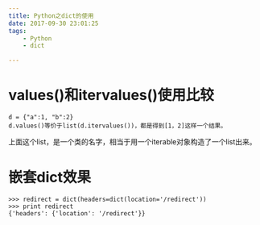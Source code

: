 ```yaml
---
title: Python之dict的使用
date: 2017-09-30 23:01:25
tags:
	- Python
	- dict

---
```




# values()和itervalues()使用比较

```
d = {"a":1, "b":2}
d.values()等价于list(d.itervalues())，都是得到[1，2]这样一个结果。

```

上面这个list，是一个类的名字，相当于用一个iterable对象构造了一个list出来。

# 嵌套dict效果

```
>>> redirect = dict(headers=dict(location='/redirect'))
>>> print redirect
{'headers': {'location': '/redirect'}}
```



